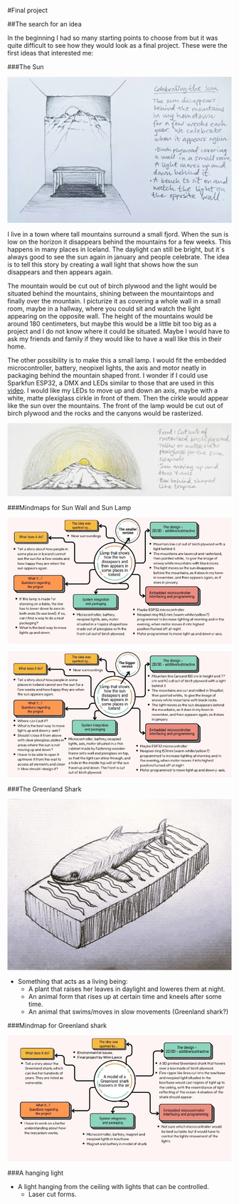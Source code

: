 #Final project

##The search for an idea

In the beginning I had so many starting points to choose from but it was quite difficult to see how they would look as a final project. These were the first ideas that interested me:

###The Sun

![SunWall](img/SketchOfSunWall.jpg)

I live in a town where tall mountains surround a small fjord. When the sun is low on the horizon it disappears behind the mountains for a few weeks. This happens in many places in Iceland. The daylight can still be bright, but it´s always good to see the sun again in january and people celebrate. The idea is to tell this story by creating a wall light that shows how the sun disappears and then appears again.

The mountain would be cut out of birch plywood and the light would be situated behind the mountains, shining between the mountaintops and finally over the mountain. I picturize it as covering a whole wall in a small room, maybe in a hallway, where you could sit and watch the light appearing on the opposite wall. The height of the mountains would be around 180 centimeters, but maybe this would be a little bit too big as a project and I do not know where it could be situated. Maybe I would have to ask my friends and family if they would like to have a wall like this in their home.

The other possibility is to make this a small lamp. I would fit the embedded microcontroller, battery, neopixel lights, the axis and motor neatly in packaging behind the mountain shaped front. I wonder if I could use Sparkfun ESP32, a DMX and LEDs similar to those that are used in this [video](https://learn.sparkfun.com/tutorials/sparkfun-esp32-dmx-to-led-shield/all). I would like my LEDs to move up and down an axis, maybe with a white, matte plexiglass cirkle in front of them. Then the cirkle would appear like the sun over the mountains. The front of the lamp would be cut out of birch plywood and the rocks and the canyons would be rasterized.

![SunLamp](img/SunLampIdea2.jpg)

###Mindmaps for Sun Wall and Sun Lamp

![SunLampMindmap](img/SunLamp.jpg)

![SunWallMindmap](img/SunWall.jpg)


###The Greenland Shark

![Shark](img/Shark.jpg)


* Something that acts as a living being:
    - A plant that raises her leaves in daylight and loweres them at night.
    - An animal form that rises up at certain time and kneels after some time.
    - An animal that swims/moves in slow movements (Greenland shark?)

###Mindmap for Greenland shark

![SharkMindmap](img/SharkMindmap.jpg)

###A hanging light

* A light hanging from the ceiling with lights that can be controlled.
    - Laser cut forms.
